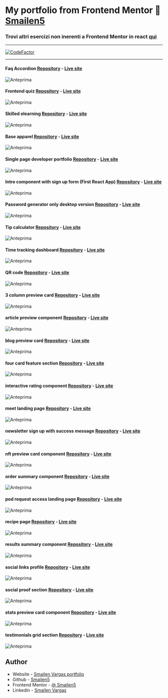 # My portfolio from Frontend Mentor 🚀 [Smailen5](https://www.frontendmentor.io/profile/Smailen5)

### Trovi altri esercizi non inerenti a Frontend Mentor in react [qui](https://smailen5.github.io/react-esercizi/)

---

[![CodeFactor](https://www.codefactor.io/repository/github/smailen5/frontend-mentor-challenge/badge)](https://www.codefactor.io/repository/github/smailen5/frontend-mentor-challenge)

---

#### Faq Accordion [Repository](https://github.com/Smailen5/Frontend-Mentor-Challenge/tree/main/faq-accordion) - [Live site](https://velvety-pixie-ac034e.netlify.app/)

![Anteprima](./screen%20capture/faq-accordion-desktop.jpeg)

#### Frontend quiz [Repository](https://github.com/Smailen5/Frontend-Mentor-Challenge/tree/main/frontend-quiz-app) - [Live site](https://bejewelled-creponne-01b996.netlify.app/)

![Anteprima](./screen%20capture/frontend-quiz-desktop.jpeg)

#### Skilled elearning [Repository](https://github.com/Smailen5/Frontend-Mentor-Challenge/tree/main/skilled-elearning-landing-page) - [Live site](https://soft-shortbread-7ebd18.netlify.app/)

![Anteprima](./screen%20capture/skilled-elearning-desktop.jpeg)

#### Base apparel [Repository](https://github.com/Smailen5/Frontend-Mentor-Challenge/tree/main/base-apparel-coming) - [Live site](https://66b50fe73bacca6322bb5a2a--iridescent-entremet-637a7d.netlify.app/)

![Anteprima](./screen%20capture//base-apparel-desktop.jpeg)

#### Single page developer portfolio [Repository](https://github.com/Smailen5/Frontend-Mentor-Challenge/tree/main/single-page-developer-portfolio) - [Live site](https://66acfedd0175d378b05368b4--fanciful-tulumba-14b591.netlify.app/)

![Anteprima](./screen%20capture//portfolio-dekstop.jpeg)

#### Intro component with sign up form (First React App) [Repository](https://github.com/Smailen5/Frontend-Mentor-Challenge/tree/main/component-with-signup-form) - [Live site](https://component-with-sigup-form.netlify.app/)

![Anteprima](./screen%20capture/component-with-signup-form-desktop.jpeg)

#### Password generator only desktop version [Repository](https://github.com/Smailen5/Frontend-Mentor-Challenge/tree/main/password-generator-app) - [Live site](https://smailen5.github.io/Frontend-Mentor-Challenge/password-generator-app/)

![Anteprima](./screen%20capture/desktop%20password%20generator.jpeg)

#### Tip calculator [Repository](https://github.com/Smailen5/Frontend-Mentor-Challenge/tree/main/tip-calculator-app-main) - [Live site](https://smailen5.github.io/Frontend-Mentor-Challenge/tip-calculator-app-main/)

![Anteprima](./screen%20capture/desktop%20tip%20calculator.jpeg)

#### Time tracking dashboard [Repository](https://github.com/Smailen5/Frontend-Mentor-Challenge/tree/main/time-tracking-dashboard-main-main) - [Live site](https://smailen5.github.io/Frontend-Mentor-Challenge/time-tracking-dashboard-main-main/)

![Anteprima](./screen%20capture/time-tracking-dashboard.jpeg)

#### QR code [Repository](https://github.com/Smailen5/Frontend-Mentor-Challenge/tree/main/qr-code-component-main-main) - [Live site](https://smailen5.github.io/Frontend-Mentor-Challenge/qr-code-component-main-main/)

![Anteprima](./screen%20capture/qr-code-component.jpeg)

#### 3 column preview card [Repository](https://github.com/Smailen5/Frontend-Mentor-Challenge/tree/main/3-column-preview-card-component-main-main) - [Live site](https://smailen5.github.io/Frontend-Mentor-Challenge/3-column-preview-card-component-main-main/)

![Anteprima](./screen%20capture//3-column-preview-card-component.jpeg)

#### article preview component [Repository](https://github.com/Smailen5/Frontend-Mentor-Challenge/tree/main/article-preview-component-master-main) - [Live site](https://smailen5.github.io/Frontend-Mentor-Challenge/article-preview-component-master-main/)

![Anteprima](./screen%20capture/article-preview-component.jpeg)

#### blog preview card [Repository](https://github.com/Smailen5/Frontend-Mentor-Challenge/tree/main/blog-preview-card-main-main) - [Live site](https://smailen5.github.io/Frontend-Mentor-Challenge/blog-preview-card-main-main/)

![Anteprima](./screen%20capture/blog-preview-card.jpeg)

#### four card feature section [Repository](https://github.com/Smailen5/Frontend-Mentor-Challenge/tree/main/four-card-feature-section-master-main) - [Live site](https://smailen5.github.io/Frontend-Mentor-Challenge/four-card-feature-section-master-main/)

![Anteprima](./screen%20capture/four-card-feature-section.jpeg)

#### interactive rating component [Repository](https://github.com/Smailen5/Frontend-Mentor-Challenge/tree/main/interactive-rating-component-main-main) - [Live site](https://smailen5.github.io/Frontend-Mentor-Challenge/interactive-rating-component-main-main/)

![Anteprima](./screen%20capture/interactive-rating-component.jpeg)

#### meet landing page [Repository](https://github.com/Smailen5/Frontend-Mentor-Challenge/tree/main/meet-landing-page-main) - [Live site](https://smailen5.github.io/Frontend-Mentor-Challenge/meet-landing-page-main/)

![Anteprima](./screen%20capture/meet-landing-page.jpeg)

<!-- Il design sembra rotto in desktop ultra wide controlla bene -->
<!-- EDIT: le dimensioni massime della card vanno limitate, in wide e in ultra wide la scheda si allarga troppo -->

#### newsletter sign up with success message [Repository](https://github.com/Smailen5/Frontend-Mentor-Challenge/tree/main/newsletter-sign-up-with-success-message-main-main) - [Live site](https://smailen5.github.io/Frontend-Mentor-Challenge/newsletter-sign-up-with-success-message-main-main/)

![Anteprima](./screen%20capture/newsletter-sign-up-with-success-message.jpeg)

#### nft preview card component [Repository](https://github.com/Smailen5/Frontend-Mentor-Challenge/tree/main/nft-preview-card-component-main-main) - [Live site](https://smailen5.github.io/Frontend-Mentor-Challenge/nft-preview-card-component-main-main/)

![Anteprima](./screen%20capture/nft-preview-card-component.jpeg)

#### order summary component [Repository](https://github.com/Smailen5/Frontend-Mentor-Challenge/tree/main/order-summary-component-main-main) - [Live site](https://smailen5.github.io/Frontend-Mentor-Challenge/order-summary-component-main-main/)

![Anteprima](./screen%20capture/order-summary-component.jpeg)

#### pod request access landing page [Repository](https://github.com/Smailen5/Frontend-Mentor-Challenge/tree/main/pod-request-access-landing-page-main) - [Live site](https://smailen5.github.io/Frontend-Mentor-Challenge/pod-request-access-landing-page-main/)

![Anteprima](./screen%20capture/pod-request-access-landing-page.jpeg)

<!-- design rotto in modalita desktop controlla -->
<!-- EDIT: il problema piu che altro risiede nelle media query, il design per smartphone e totalmente sbagliato -->
<!-- #### product preview card component [Repository](https://github.com/Smailen5/Frontend-Mentor-Challenge/tree/main/product-preview-card-component-main-main) - [Live site](https://smailen5.github.io/Frontend-Mentor-Challenge/product-preview-card-component-main-main/) -->

<!-- sembra non essere posizionato correttamente al centro -->
<!-- EDIT: va riscritto tutto il codice, le misure sono assolute, il design non e responsive, va scritto tutto da capo -->
<!-- #### profile card component [Repository](https://github.com/Smailen5/Frontend-Mentor-Challenge/tree/main/profile-card-component-main-main) - [Live site](https://smailen5.github.io/Frontend-Mentor-Challenge/profile-card-component-main-main/)

![Anteprima](./screen%20capture/profile-card-component.jpeg) -->

#### recipe page [Repository](https://github.com/Smailen5/Frontend-Mentor-Challenge/tree/main/recipe-page-main-main) - [Live site](https://smailen5.github.io/Frontend-Mentor-Challenge/recipe-page-main-main/)

![Anteprima](./screen%20capture/recipe-page.jpeg)

#### results summary component [Repository](https://github.com/Smailen5/Frontend-Mentor-Challenge/tree/main/results-summary-component-main-main) - [Live site](https://smailen5.github.io/Frontend-Mentor-Challenge/results-summary-component-main-main/)

![Anteprima](./screen%20capture/result-summary.jpeg)

#### social links profile [Repository](https://github.com/Smailen5/Frontend-Mentor-Challenge/tree/main/social-links-profile-main-main) - [Live site](https://smailen5.github.io/Frontend-Mentor-Challenge/social-links-profile-main-main/)

![Anteprima](./screen%20capture/social-links-profile.jpeg)

#### social proof section [Repository](https://github.com/Smailen5/Frontend-Mentor-Challenge/tree/main/social-proof-section-master-main) - [Live site](https://smailen5.github.io/Frontend-Mentor-Challenge/social-proof-section-master-main/)

![Anteprima](./screen%20capture/social-proof-section.jpeg)

#### stats preview card component [Repository](https://github.com/Smailen5/Frontend-Mentor-Challenge/tree/main/stats-preview-card-component-main-main) - [Live site](https://smailen5.github.io/Frontend-Mentor-Challenge/stats-preview-card-component-main-main/)

![Anteprima](./screen%20capture/stats-preview-card-component.jpeg)

#### testimonials grid section [Repository](https://github.com/Smailen5/Frontend-Mentor-Challenge/tree/main/testimonials-grid-section-main-main) - [Live site](https://smailen5.github.io/Frontend-Mentor-Challenge/testimonials-grid-section-main-main/)

![Anteprima](./screen%20capture/testimonials-grid-section.jpeg)

<!-- Questo esercizio e ancora in lavorazione -->
<!-- #### workit landing page [Repository](https://github.com/Smailen5/Frontend-Mentor-Challenge/tree/main/workit-landing-page-main) - [Live site](https://smailen5.github.io/Frontend-Mentor-Challenge/workit-landing-page-main/) -->

## Author

- Website - [Smailen Vargas portfolio](https://smailenvargas.com/)
- Github - [Smailen5](https://github.com/Smailen5)
- Frontend Mentor - [@ Smailen5](https://www.frontendmentor.io/profile/Smailen5)
- Linkedin - [Smailen Vargas](https://www.linkedin.com/in/smailen-vargas/)
